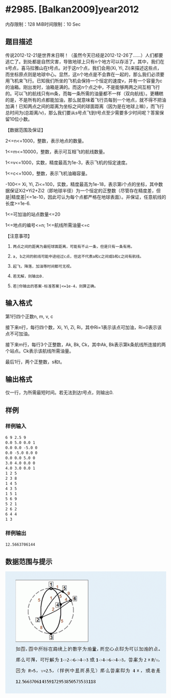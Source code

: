 # #2985. [Balkan2009]year2012

内存限制：128 MiB时间限制：10 Sec

## 题目描述

 传说2012-12-21是世界末日啊！（虽然今天已经是2012-12-26了&hellip;&hellip;）人们都要逃亡了。到处都是自然灾害，导致地球上只有n个地方可以存活了。其中，我们在s号点，喜马拉雅山在t号点。对于这n个点，我们会用(Xi, Yi, Zi)来描述这些点，而坐标原点则是地球中心。显然，这n个地点是不会靠在一起的，那么我们必须要用飞机来飞行。已知我们所坐的飞机会保持一个恒定的速度v，并有一个容量为c的油箱。刚出发时，油箱是满的。而这n个点之中，不是能够两两之间互相飞行的。可以飞的航线只有m条，而每一条所需的油量都不一样（双向航线）。更糟糕的是，不是所有的点都能加油，那么就意味着飞行员每到一个地点，就不得不把油加满！已知两点之间的距离为坐标之间的球面距离（因为是在地球上嘛），而飞行总时间为(总距离/v)，那么我们要从s号点飞到t号点至少需要多少时间呢？答案保留10位小数。

【数据范围及保证】

2<=n<=1000，整数，表示地点的数量。

1<=m<=10000，整数，表示可互相飞的航线数量。

1<=v<=1000，实数，精度最高为1e-3，表示飞机的恒定速度。

1<=c<=1000，整数，表示飞机油箱容量。

-100<= Xi, Yi, Zi<=100，实数，精度最高为1e-18，表示第i个点的坐标，其中数据保证Xi2+Yi2+Zi2（即地球半径）为一个恒定的正整数（尽管存在精度差，但是|精度差|<=1e-10，因此可认为每个点都严格在地球表面）。并保证，任意航线的长度>=1e-6.

1<=可加油的站点数量<=20

1<=地点的编号<=n;      1<=航线所需油量<=c

【注意事项】

1.     两点之间的距离为最短球面距离，可能有不止一条，但是只有一条有用。

2.     a, b之间的航线可能中途经过c点，但这不代表a和c之间或b和c之间有航线。

3.     起飞，降落，加油等时间都可无视。

4.     若无解，则输出0.

5.     若|你输出的答案-标准答案|<=1e-4，则算正确。

## 输入格式

第1行四个正数n, m, v, c

   接下来n行，每行四个数，Xi, Yi, Zi, Ri，其中Ri=1表示该点可加油，Ri=0表示该点不可加油。

   接下来m行，每行3个正整数，Ak, Bk, Ck，其中Ak, Bk表示第k条航线所连接的两个站点。Ck表示该航线所需油量。

   最后1行，两个正整数，s和t。

## 输出格式

   仅一行，为所需最短时间。若无法到达t号点，则输出0.

## 样例

### 样例输入

    
    
    6 9 2.5 9
    0.0 5.0 0.0 1
    0.0 0.0 -5.0 0
    0.0 -5.0 0.0 0
    0.0 0.0 5.0 0
    3.0 4.0 0.0 0
    4.0 3.0 0.0 1
    1 2 5
    2 3 8
    1 4 5
    4 3 5
    1 5 1
    5 6 9
    5 2 1
    2 6 2
    6 4 4
    1 3
    
    

### 样例输出

    
    
    12.5663706144
    

## 数据范围与提示

![](upload/201212/11(10).jpg)
